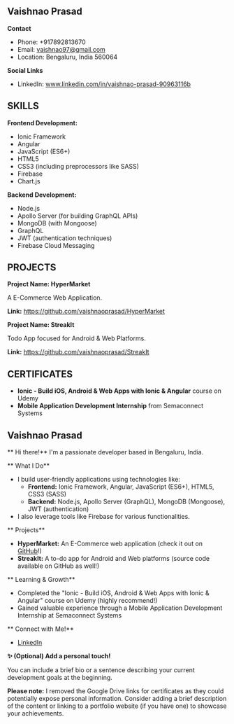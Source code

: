 
## Vaishnao Prasad

**Contact**

* Phone: +917892813670
* Email: vaishnao97@gmail.com
* Location: Bengaluru, India 560064

**Social Links**
* LinkedIn: www.linkedin.com/in/vaishnao-prasad-90963116b

## SKILLS

**Frontend Development:**

* Ionic Framework
* Angular
* JavaScript (ES6+)
* HTML5
* CSS3 (including preprocessors like SASS)
* Firebase
* Chart.js

**Backend Development:**

* Node.js
* Apollo Server (for building GraphQL APIs)
* MongoDB (with Mongoose)
* GraphQL
* JWT (authentication techniques)
* Firebase Cloud Messaging

## PROJECTS

**Project Name: HyperMarket**

A E-Commerce Web Application.

**Link:** https://github.com/vaishnaoprasad/HyperMarket

**Project Name: StreakIt**

Todo App focused for Android & Web Platforms.

**Link:** https://github.com/vaishnaoprasad/StreakIt

## CERTIFICATES

* **Ionic - Build iOS, Android & Web Apps with Ionic & Angular** course on Udemy
* **Mobile Application Development Internship** from Semaconnect Systems





## Vaishnao Prasad

** Hi there!** I'm a passionate developer based in Bengaluru, India.

** What I Do**

* I build user-friendly applications using technologies like:
    * **Frontend:** Ionic Framework, Angular, JavaScript (ES6+), HTML5, CSS3 (SASS)
    * **Backend:** Node.js, Apollo Server (GraphQL), MongoDB (Mongoose), JWT (authentication)
* I also leverage tools like Firebase for various functionalities.

** Projects**

* **HyperMarket:**  An E-Commerce web application (check it out on [GitHub](https://github.com/vaishnaoprasad/HyperMarket)!)
* **StreakIt:** A to-do app for Android and Web platforms (source code available on GitHub as well!)

** Learning & Growth**

* Completed the "Ionic - Build iOS, Android & Web Apps with Ionic & Angular" course on Udemy (highly recommend!)
* Gained valuable experience through a Mobile Application Development Internship at Semaconnect Systems

** Connect with Me!**

* [LinkedIn](www.linkedin.com/in/vaishnao-prasad-90963116b)

**✨  (Optional) Add a personal touch!**

You can include a brief bio or a sentence describing your current development goals at the beginning. 

**Please note:** I removed the Google Drive links for certificates as they could potentially expose personal information. Consider adding a brief description of the content or linking to a portfolio website (if you have one) to showcase your achievements.


